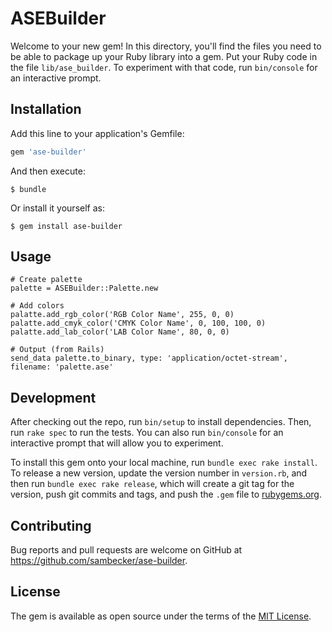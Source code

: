 # ASEBuilder

Welcome to your new gem! In this directory, you'll find the files you need to be able to package up your Ruby library into a gem. Put your Ruby code in the file `lib/ase_builder`. To experiment with that code, run `bin/console` for an interactive prompt.

## Installation

Add this line to your application's Gemfile:

```ruby
gem 'ase-builder'
```

And then execute:

    $ bundle

Or install it yourself as:

    $ gem install ase-builder

## Usage

```
# Create palette
palette = ASEBuilder::Palette.new

# Add colors
palatte.add_rgb_color('RGB Color Name', 255, 0, 0)
palatte.add_cmyk_color('CMYK Color Name', 0, 100, 100, 0)
palatte.add_lab_color('LAB Color Name', 80, 0, 0)

# Output (from Rails)
send_data palette.to_binary, type: 'application/octet-stream', filename: 'palette.ase'
```

## Development

After checking out the repo, run `bin/setup` to install dependencies. Then, run `rake spec` to run the tests. You can also run `bin/console` for an interactive prompt that will allow you to experiment.

To install this gem onto your local machine, run `bundle exec rake install`. To release a new version, update the version number in `version.rb`, and then run `bundle exec rake release`, which will create a git tag for the version, push git commits and tags, and push the `.gem` file to [rubygems.org](https://rubygems.org).

## Contributing

Bug reports and pull requests are welcome on GitHub at https://github.com/sambecker/ase-builder.

## License

The gem is available as open source under the terms of the [MIT License](https://opensource.org/licenses/MIT).
